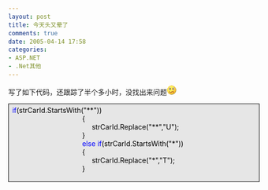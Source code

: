 ```yaml
---
layout: post
title: 今天头又晕了
comments: true
date: 2005-04-14 17:58
categories:
- ASP.NET
- .Net其他
---
```


<p>写了如下代码，还跟踪了半个多小时，没找出来问题<img style="border: 0px;" src="/images/hbz_images/036aa5c2-64f8-4fe7-8ccc-983e17d8c364.gif" border="0" alt=""></p>
<div style="padding-right: 5.4pt; padding-left: 5.4pt; background: #e6e6e6; padding-bottom: 4px; width: 98%; word-break: break-all; padding-top: 4px; border: windowtext 0.5pt solid;">
<div>
<span style="COLOR: #0000ff">if</span><span style="COLOR: #000000">(strCarId.StartsWith(</span><span style="COLOR: #000000">"</span><span style="COLOR: #000000">**</span><span style="COLOR: #000000">"</span><span style="COLOR: #000000">))<br />                                    </span><span id="Codehighlighter1_39_89_Closed_Text" style="BORDER-RIGHT: #808080 1px solid; BORDER-TOP: #808080 1px solid; DISPLAY: none; BORDER-LEFT: #808080 1px solid; BORDER-BOTTOM: #808080 1px solid; BACKGROUND-COLOR: #ffffff"> </span><span id="Codehighlighter1_39_89_Open_Text"><span style="COLOR: #000000">{<br />                                         strCarId.Replace(</span><span style="COLOR: #000000">"</span><span style="COLOR: #000000">**</span><span style="COLOR: #000000">"</span><span style="COLOR: #000000">,</span><span style="COLOR: #000000">"</span><span style="COLOR: #000000">U</span><span style="COLOR: #000000">"</span><span style="COLOR: #000000">);<br />                                    }</span></span><span style="COLOR: #000000"><br />                                    </span><span style="COLOR: #0000ff">else</span><span style="COLOR: #000000"> </span><span style="COLOR: #0000ff">if</span><span style="COLOR: #000000">(strCarId.StartsWith(</span><span style="COLOR: #000000">"</span><span style="COLOR: #000000">*</span><span style="COLOR: #000000">"</span><span style="COLOR: #000000">))<br />                                    </span><span id="Codehighlighter1_143_192_Open_Text"><span style="COLOR: #000000">{<br />                                         strCarId.Replace(</span><span style="COLOR: #000000">"</span><span style="COLOR: #000000">*</span><span style="COLOR: #000000">"</span><span style="COLOR: #000000">,</span><span style="COLOR: #000000">"</span><span style="COLOR: #000000">T</span><span style="COLOR: #000000">"</span><span style="COLOR: #000000">);<br />                                    }</span></span>
</div>
<p></p>
</div>				
